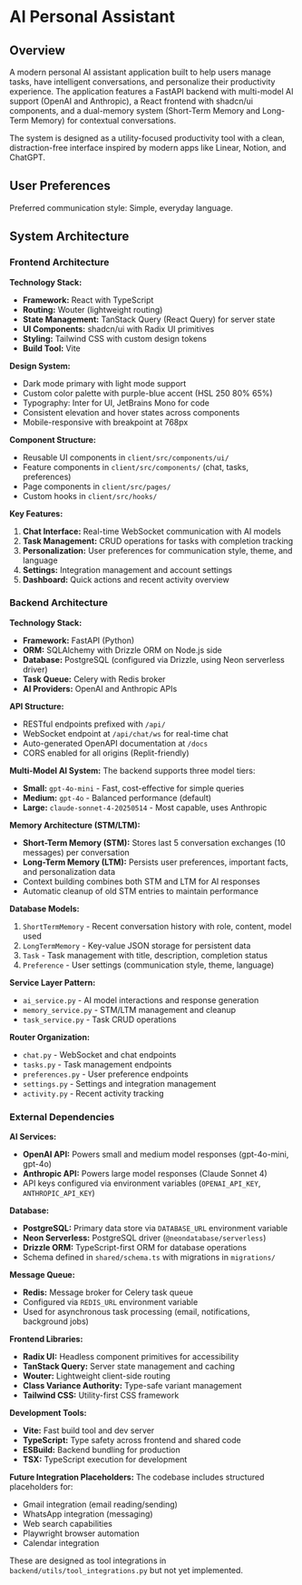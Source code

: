 # AI Personal Assistant

## Overview

A modern personal AI assistant application built to help users manage tasks, have intelligent conversations, and personalize their productivity experience. The application features a FastAPI backend with multi-model AI support (OpenAI and Anthropic), a React frontend with shadcn/ui components, and a dual-memory system (Short-Term Memory and Long-Term Memory) for contextual conversations.

The system is designed as a utility-focused productivity tool with a clean, distraction-free interface inspired by modern apps like Linear, Notion, and ChatGPT.

## User Preferences

Preferred communication style: Simple, everyday language.

## System Architecture

### Frontend Architecture

**Technology Stack:**
- **Framework:** React with TypeScript
- **Routing:** Wouter (lightweight routing)
- **State Management:** TanStack Query (React Query) for server state
- **UI Components:** shadcn/ui with Radix UI primitives
- **Styling:** Tailwind CSS with custom design tokens
- **Build Tool:** Vite

**Design System:**
- Dark mode primary with light mode support
- Custom color palette with purple-blue accent (HSL 250 80% 65%)
- Typography: Inter for UI, JetBrains Mono for code
- Consistent elevation and hover states across components
- Mobile-responsive with breakpoint at 768px

**Component Structure:**
- Reusable UI components in `client/src/components/ui/`
- Feature components in `client/src/components/` (chat, tasks, preferences)
- Page components in `client/src/pages/`
- Custom hooks in `client/src/hooks/`

**Key Features:**
1. **Chat Interface:** Real-time WebSocket communication with AI models
2. **Task Management:** CRUD operations for tasks with completion tracking
3. **Personalization:** User preferences for communication style, theme, and language
4. **Settings:** Integration management and account settings
5. **Dashboard:** Quick actions and recent activity overview

### Backend Architecture

**Technology Stack:**
- **Framework:** FastAPI (Python)
- **ORM:** SQLAlchemy with Drizzle ORM on Node.js side
- **Database:** PostgreSQL (configured via Drizzle, using Neon serverless driver)
- **Task Queue:** Celery with Redis broker
- **AI Providers:** OpenAI and Anthropic APIs

**API Structure:**
- RESTful endpoints prefixed with `/api/`
- WebSocket endpoint at `/api/chat/ws` for real-time chat
- Auto-generated OpenAPI documentation at `/docs`
- CORS enabled for all origins (Replit-friendly)

**Multi-Model AI System:**
The backend supports three model tiers:
- **Small:** `gpt-4o-mini` - Fast, cost-effective for simple queries
- **Medium:** `gpt-4o` - Balanced performance (default)
- **Large:** `claude-sonnet-4-20250514` - Most capable, uses Anthropic

**Memory Architecture (STM/LTM):**
- **Short-Term Memory (STM):** Stores last 5 conversation exchanges (10 messages) per conversation
- **Long-Term Memory (LTM):** Persists user preferences, important facts, and personalization data
- Context building combines both STM and LTM for AI responses
- Automatic cleanup of old STM entries to maintain performance

**Database Models:**
1. `ShortTermMemory` - Recent conversation history with role, content, model used
2. `LongTermMemory` - Key-value JSON storage for persistent data
3. `Task` - Task management with title, description, completion status
4. `Preference` - User settings (communication style, theme, language)

**Service Layer Pattern:**
- `ai_service.py` - AI model interactions and response generation
- `memory_service.py` - STM/LTM management and cleanup
- `task_service.py` - Task CRUD operations

**Router Organization:**
- `chat.py` - WebSocket and chat endpoints
- `tasks.py` - Task management endpoints
- `preferences.py` - User preference endpoints
- `settings.py` - Settings and integration management
- `activity.py` - Recent activity tracking

### External Dependencies

**AI Services:**
- **OpenAI API:** Powers small and medium model responses (gpt-4o-mini, gpt-4o)
- **Anthropic API:** Powers large model responses (Claude Sonnet 4)
- API keys configured via environment variables (`OPENAI_API_KEY`, `ANTHROPIC_API_KEY`)

**Database:**
- **PostgreSQL:** Primary data store via `DATABASE_URL` environment variable
- **Neon Serverless:** PostgreSQL driver (`@neondatabase/serverless`)
- **Drizzle ORM:** TypeScript-first ORM for database operations
- Schema defined in `shared/schema.ts` with migrations in `migrations/`

**Message Queue:**
- **Redis:** Message broker for Celery task queue
- Configured via `REDIS_URL` environment variable
- Used for asynchronous task processing (email, notifications, background jobs)

**Frontend Libraries:**
- **Radix UI:** Headless component primitives for accessibility
- **TanStack Query:** Server state management and caching
- **Wouter:** Lightweight client-side routing
- **Class Variance Authority:** Type-safe variant management
- **Tailwind CSS:** Utility-first CSS framework

**Development Tools:**
- **Vite:** Fast build tool and dev server
- **TypeScript:** Type safety across frontend and shared code
- **ESBuild:** Backend bundling for production
- **TSX:** TypeScript execution for development

**Future Integration Placeholders:**
The codebase includes structured placeholders for:
- Gmail integration (email reading/sending)
- WhatsApp integration (messaging)
- Web search capabilities
- Playwright browser automation
- Calendar integration

These are designed as tool integrations in `backend/utils/tool_integrations.py` but not yet implemented.